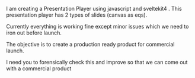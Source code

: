 
I am creating a Presentation Player using javascript and sveltekit4 . This presentation player has 2 types of slides (canvas as eqs). 


Currently everything is working fine except minor issues which we need to iron out before launch.

The objective is to create a production ready product for commercial launch.

I need you to forensically check this and improve so that we can come out with a commercial product
